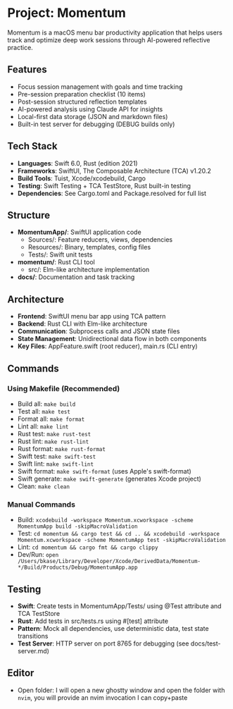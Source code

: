 # Project: Momentum

Momentum is a macOS menu bar productivity application that helps users track and optimize deep work sessions through AI-powered reflective practice.

## Features
- Focus session management with goals and time tracking
- Pre-session preparation checklist (10 items)
- Post-session structured reflection templates
- AI-powered analysis using Claude API for insights
- Local-first data storage (JSON and markdown files)
- Built-in test server for debugging (DEBUG builds only)

## Tech Stack
- **Languages**: Swift 6.0, Rust (edition 2021)
- **Frameworks**: SwiftUI, The Composable Architecture (TCA) v1.20.2
- **Build Tools**: Tuist, Xcode/xcodebuild, Cargo
- **Testing**: Swift Testing + TCA TestStore, Rust built-in testing
- **Dependencies**: See Cargo.toml and Package.resolved for full list

## Structure
- **MomentumApp/**: SwiftUI application code
  - Sources/: Feature reducers, views, dependencies
  - Resources/: Binary, templates, config files
  - Tests/: Swift unit tests
- **momentum/**: Rust CLI tool
  - src/: Elm-like architecture implementation
- **docs/**: Documentation and task tracking

## Architecture
- **Frontend**: SwiftUI menu bar app using TCA pattern
- **Backend**: Rust CLI with Elm-like architecture
- **Communication**: Subprocess calls and JSON state files
- **State Management**: Unidirectional data flow in both components
- **Key Files**: AppFeature.swift (root reducer), main.rs (CLI entry)

## Commands
### Using Makefile (Recommended)
- Build all: `make build`
- Test all: `make test`
- Format all: `make format`
- Lint all: `make lint`
- Rust test: `make rust-test`
- Rust lint: `make rust-lint`
- Rust format: `make rust-format`
- Swift test: `make swift-test`
- Swift lint: `make swift-lint`
- Swift format: `make swift-format` (uses Apple's swift-format)
- Swift generate: `make swift-generate` (generates Xcode project)
- Clean: `make clean`

### Manual Commands
- Build: `xcodebuild -workspace Momentum.xcworkspace -scheme MomentumApp build -skipMacroValidation`
- Test: `cd momentum && cargo test && cd .. && xcodebuild -workspace Momentum.xcworkspace -scheme MomentumApp test -skipMacroValidation`
- Lint: `cd momentum && cargo fmt && cargo clippy`
- Dev/Run: `open /Users/bkase/Library/Developer/Xcode/DerivedData/Momentum-*/Build/Products/Debug/MomentumApp.app`

## Testing
- **Swift**: Create tests in MomentumApp/Tests/ using @Test attribute and TCA TestStore
- **Rust**: Add tests in src/tests.rs using #[test] attribute
- **Pattern**: Mock all dependencies, use deterministic data, test state transitions
- **Test Server**: HTTP server on port 8765 for debugging (see docs/test-server.md)

## Editor
- Open folder: I will open a new ghostty window and open the folder with `nvim`, you will provide an nvim invocation I can copy+paste
